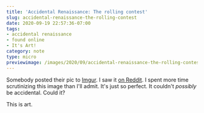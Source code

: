 ```yaml
---
title: 'Accidental Renaissance: The rolling contest'
slug: accidental-renaissance-the-rolling-contest
date: 2020-09-19 22:57:36-07:00
tags:
- accidental renaissance
- found online
- It's Art!
category: note
type: micro
previewimage: /images/2020/09/accidental-renaissance-the-rolling-contest/cover.jpg
---
```

[Imgur]: https://imgur.com/e6BNB31
[on Reddit]: https://www.reddit.com/r/AccidentalRenaissance/comments/ivxfp7/the_rolling_contest/

Somebody posted their pic to [Imgur][]. I saw it [on Reddit][].
I spent more time scrutinizing this image than I'll admit. It's just so perfect.
It couldn't *possibly* be accidental. Could it?

This is art.
